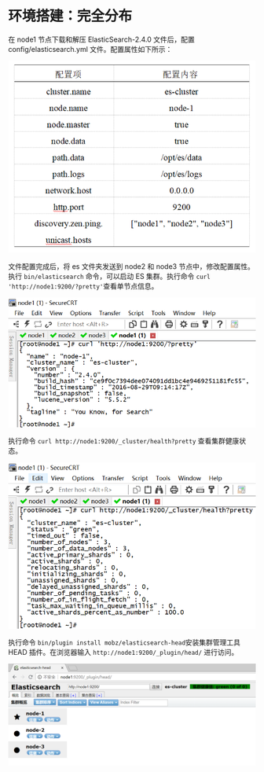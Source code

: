 # 环境搭建：完全分布

在 node1 节点下载和解压 ElasticSearch-2.4.0 文件后，配置 config/elasticsearch.yml 文件。配置属性如下所示：

![es01](./image/es01.png)

文件配置完成后，将 es 文件夹发送到 node2 和 node3 节点中，修改配置属性。执行 `bin/elasticsearch` 命令，可以启动 ES 集群。执行命令 `curl 'http://node1:9200/?pretty'`查看单节点信息。

![es02](./image/es02.png)

执行命令 `curl http://node1:9200/_cluster/health?pretty` 查看集群健康状态。

![es03](./image/es03.png)

执行命令 `bin/plugin install mobz/elasticsearch-head`安装集群管理工具 HEAD 插件。在浏览器输入 `http://node1:9200/_plugin/head/` 进行访问。

![es04](./image/es04.png)
